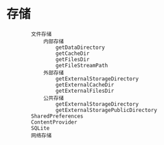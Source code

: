 # 存储
			文件存储
				内部存储
					getDataDirectory
					getCacheDir
					getFilesDir
					getFileStreamPath
				外部存储
					getExternalStorageDirectory
					getExternalCacheDir
					getExternalFilesDir
				公共存储
					getExternalStorageDirectory
					getExternalStoragePublicDirectory
			SharedPreferences
			ContentProvider 
			SQLite
			网络存储
